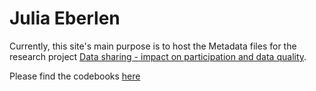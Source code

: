 # Julia Eberlen

Currently, this site's main purpose is to host the Metadata files for the research project [Data sharing - impact on participation and data quality](https://osf.io/zyux4/). 

Please find the codebooks [here]()
